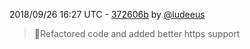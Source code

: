 2018/09/26 16:27 UTC - [372606b](https://github.com/hassio-addons/addon-mqtt/commit/372606bc099369dbbcf003c3a1fb1abce9730f47) by [@ludeeus](https://github.com/ludeeus)
> 🚜Refactored code and added better https support 

